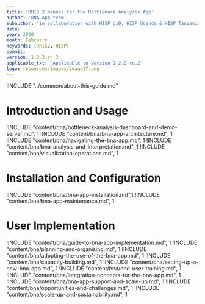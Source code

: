 ```yaml
---
title: 'DHIS 2 manual for the Bottleneck Analysis App'
author: 'BNA App team'
subauthor: 'in collaboration with HISP UiO, HISP Uganda & HISP Tanzania'
date:
year: 2020
month: February
keywords: [DHIS2, HISP]
commit:
version: 1.2.2-rc.2
applicable_txt: 'Applicable to version 1.2.2-rc.2'
logo: resources/images/image17.png
---
```


<!--DHIS2-SECTION-ID:index-->

!INCLUDE "../common/about-this-guide.md"

# Introduction and Usage

!INCLUDE "content/bna/bottleneck-analysis-dashboard-and-demo-server.md", 1
!INCLUDE "content/bna/bna-app-architecture.md", 1
!INCLUDE "content/bna/navigating-the-bna-app.md", 1
!INCLUDE "content/bna/bna-analysis-and-interpretation.md", 1
!INCLUDE "content/bna/visualization-operations.md", 1

# Installation and Configuration

!INCLUDE "content/bna/bna-app-installation.md",1
!INCLUDE "content/bna/bna-app-maintenance.md", 1

# User Implementation

!INCLUDE "content/bna/guide-to-bna-app-implementation.md", 1
!INCLUDE "content/bna/planning-and-organising.md", 1
!INCLUDE "content/bna/adopting-the-use-of-the-bna-app.md", 1
!INCLUDE "content/bna/capacity-building.md", 1
!INCLUDE "content/bna/setting-up-a-new-bna-app.md", 1
!INCLUDE "content/bna/end-user-training.md", 1
!INCLUDE "content/bna/integration-concepts-for-the-bna-app.md", 1
!INCLUDE "content/bna/bna-app-support-and-scale-up.md", 1
!INCLUDE "content/bna/opportunities-and-challenges.md", 1
!INCLUDE "content/bna/scale-up-and-sustainability.md", 1
